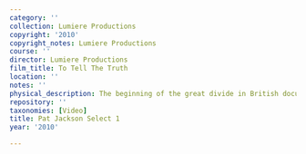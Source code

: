 ```yaml
---
category: ''
collection: Lumiere Productions
copyright: '2010'
copyright_notes: Lumiere Productions
course: ''
director: Lumiere Productions
film_title: To Tell The Truth
location: ''
notes: ''
physical_description: The beginning of the great divide in British documentary.
repository: ''
taxonomies: [Video]
title: Pat Jackson Select 1
year: '2010'

---
```

